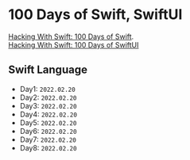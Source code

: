 # 100 Days of Swift, SwiftUI

[Hacking With Swift: 100 Days of Swift](https://www.hackingwithswift.com/100).   
[Hacking With Swift: 100 Days of SwiftUI](https://www.hackingwithswift.com/100/swiftui)

## Swift Language
- Day1: `2022.02.20`
- Day2: `2022.02.20`
- Day3: `2022.02.20`
- Day4: `2022.02.20`
- Day5: `2022.02.20`
- Day6: `2022.02.20`
- Day7: `2022.02.20`
- Day8: `2022.02.20`





